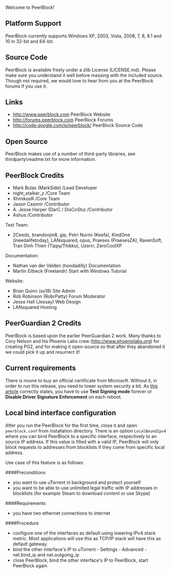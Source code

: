 Welcome to PeerBlock!


Platform Support
-
PeerBlock currently supports Windows XP, 2003, Vista, 2008, 7, 8, 8.1 and 10 in 32-bit and 64-bit.


Source Code
-
PeerBlock is available freely under a zlib License (LICENSE.md).  Please
make sure you understand it well before messing with the included source.
Though not required, we would love to hear from you at the PeerBlock forums
if you use it.


Links
-
- http://www.peerblock.com                PeerBlock Website
- http://forums.peerblock.com             PeerBlock Forums
- http://code.google.com/p/peerblock/     PeerBlock Source Code


Open Source
-
PeerBlock makes use of a number of third-party libraries, see
thirdparty\readme.txt for more information.


PeerBlock Credits
-
- Mark Bulas (MarkSide)               /Lead Developer
- night_stalker_z                     /Core Team
- XhmikosR                            /Core Team
- Jason Casimir                       /Contributor
- A. Jesse Harper (DarC / DisCoStu)   /Contributor
- Ashus                               /Contributor

Test Team:
- 2Ceedz, brandonjm8, gip, Petri Nurmi (Keefa), KindOne (ineedalifetoday),
LANsquared, opus, Praeses (PraesesZA), RavenSoft, Tran Dinh Thien (Tippy/Thikku),
Uzerrr, ZeroCoolXP

Documentation:
- Nathan van der Velden (hoodadilly)  Documentation
- Martin Eilbeck (Freelandr)          Start with Windows Tutorial

Website:
- Brian Quinn (ss18)                  Site Admin
- Rob Robinson (RobrPatty)            Forum Moderator
- Jesse Hall (Jessay)                 Web Design
- LANsquared                          Hosting


PeerGuardian 2 Credits
-
PeerBlock is based upon the earlier PeerGuardian 2 work.  Many thanks to Cory
Nelson and his Phoenix Labs crew (http://www.phoenixlabs.org) for creating
PG2, and for making it open-source so that after they abandoned it we could
pick it up and resurrect it!


Current requirements
-
There is noone to buy an official certificate from Microsoft. Without it, in order to run this release, you need to lower system security a bit. 
As [this article](http://maxedtech.com/about-testmode/) correctly states, you have to use **Test Signing mode** forever or **Disable Driver Signature Enforcement** on each reboot.


Local bind interface configuration
-
After you run the PeerBlock for the first time, close it and open `peerblock.conf` from installation directory. There is an option `LocalBoundIpv4` where you can bind PeerBlock to a specific interface, respectively to an source IP address. If this value is filled with a valid IP, PeerBlock will only block requests to addresses from blocklists if they come from specific local address.

Use case of this feature is as follows:

####Preconditions
- you want to use uTorrent in background and protect yourself
- you want to be able to use unlimited legal traffic with IP addresses in blocklists (for example Steam to download content or use Skype)

####Requirements
- you have two ethernet connections to internet

####Procedure
- configure one of the interfaces as default using lowering IPv4 stack metric. Most applications will use this as TCP/IP stack will have this as default gateway.
- bind the other interface's IP to uTorrent - Settings - Advanced - net.bind_ip and net.outgoing_ip
- close PeerBlock, bind the other interface's IP to PeerBlock, start PeerBlock again
